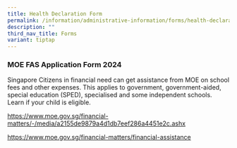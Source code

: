 ```yaml
---
title: Health Declaration Form
permalink: /information/administrative-information/forms/health-declaration-form/
description: ""
third_nav_title: Forms
variant: tiptap
---
```

<h3><strong>MOE FAS Application Form 2024</strong></h3>
<p>Singapore Citizens in financial need can get assistance from MOE on school
fees and other expenses. This applies to government, government-aided,
special education (SPED), specialised and some independent schools. Learn
if your child is eligible.</p>
<p><a href="https://www.moe.gov.sg/financial-matters/-/media/a2155de9879a4d1db7eef286a4451e2c.ashx" rel="noopener noreferrer nofollow" target="_blank">https://www.moe.gov.sg/financial-matters/-/media/a2155de9879a4d1db7eef286a4451e2c.ashx</a>
</p>
<p><a href="https://www.moe.gov.sg/financial-matters/financial-assistance" rel="noopener noreferrer nofollow" target="_blank">https://www.moe.gov.sg/financial-matters/financial-assistance</a>
</p>